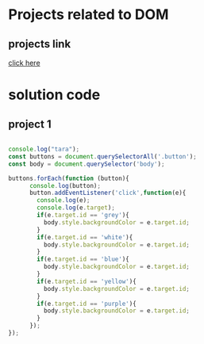 # Projects related to DOM

## projects link
[click here](https://stackblitz.com/edit/dom-project-chaiaurcode)


# solution code

## project 1

```javascript

console.log("tara");
const buttons = document.querySelectorAll('.button');
const body = document.querySelector('body');

buttons.forEach(function (button){
      console.log(button);
      button.addEventListener('click',function(e){
        console.log(e);
        console.log(e.target);
        if(e.target.id == 'grey'){
          body.style.backgroundColor = e.target.id;
        }
        if(e.target.id == 'white'){
          body.style.backgroundColor = e.target.id;
        }
        if(e.target.id == 'blue'){
          body.style.backgroundColor = e.target.id;
        }
        if(e.target.id == 'yellow'){
          body.style.backgroundColor = e.target.id;
        }
        if(e.target.id == 'purple'){
          body.style.backgroundColor = e.target.id;
        }
      });
});

```